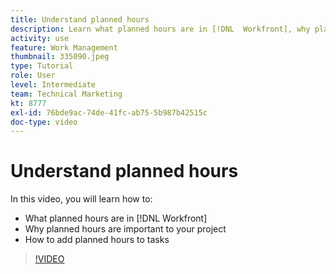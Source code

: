 ```yaml
---
title: Understand planned hours
description: Learn what planned hours are in [!DNL  Workfront], why planned hours are important to your project, and how to add planned hours to tasks.
activity: use
feature: Work Management
thumbnail: 335090.jpeg
type: Tutorial
role: User
level: Intermediate
team: Technical Marketing
kt: 8777
exl-id: 76bde9ac-74de-41fc-ab75-5b987b42515c
doc-type: video
---
```

# Understand planned hours

In this video, you will learn how to:

* What planned hours are in [!DNL  Workfront]
* Why planned hours are important to your project
* How to add planned hours to tasks

>[!VIDEO](https://video.tv.adobe.com/v/335090/?quality=12&learn=on)


<!---
learn more urls:
Overview of task duration and duration type
Planned hours overview
--->

